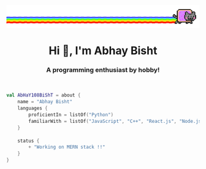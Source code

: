 ![image](https://raw.githubusercontent.com/AbHaY108BiShT/AbHaY108BiShT/main/meow.gif)


<h1 align="center">Hi 👋, I'm Abhay Bisht</h1>
<h3 align="center">A programming enthusiast by hobby!</h3>
<br>

```kotlin
val AbHaY108BiShT = about {
    name = "Abhay Bisht"
    languages {
        proficientIn = listOf("Python")
        familiarWith = listOf("JavaScript", "C++", "React.js", "Node.js","DataScience")
    }

    status {
        + "Working on MERN stack !!"
    }
}
```

